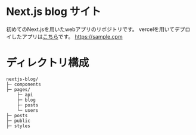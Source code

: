 # Next.js blog サイト
初めてのNext.jsを用いたwebアプリのリポジトリです。
vercelを用いてデプロイしたアプリは[こちら](https://sample.cpm)です。
https://sample.cpm

# ディレクトリ構成
```
nextjs-blog/
├─ components
├─ pages/
    ├─ api
    ├─ blog
    ├─ posts
    └─ users
├─ posts
├─ public
├─ styles
```
